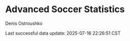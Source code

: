 # Advanced Soccer Statistics
Denis Ostroushko

<!-- gfm -->

Last successful data update: 2025-07-16 22:26:51 CST
